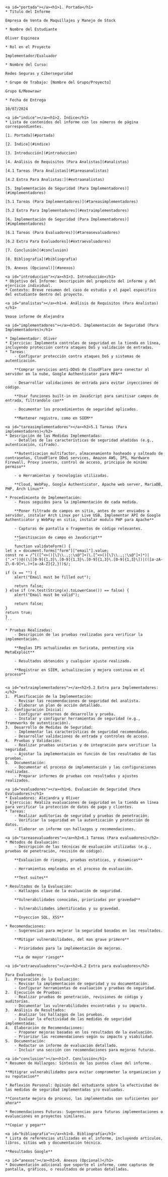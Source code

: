     <a id="portada"></a><h1>1. Portada</h1>
    * Título del Informe

    Empresa de Venta de Maquillajes y Manejo de Stock

    * Nombre del Estudiante

    Oliver Espinoza

    * Rol en el Proyecto

    Implementador/Evaluador

    * Nombre del Curso:

    Redes Seguras y Ciberseguridad

    * Grupo de Trabajo: [Nombre del Grupo/Proyecto]

    Grupo 6/Meowrawr

    * Fecha de Entrega

    10/07/2024

    <a id="indice"></a><h1>2. Índice</h1>
    * Lista de contenidos del informe con los números de página correspondientes.

    [1. Portada](#portada)

    [2. Índice](#indice)

    [3. Introducción](#introduccion)

    [4. Análisis de Requisitos (Para Analistas](#analistas)

    [4.1 Tareas (Para Analistas](#tareasanalistas)

    [4.2 Extra Para Analistas:](#extraanalistas)

    [5. Implementación de Seguridad (Para Implementadores)](#implementadores)

    [5.1 Tareas (Para Implementadores)](#tareasimplementadores)

    [5.2 Extra Para Implementadores](#extraimplementadores)

    [6. Implementación de Seguridad (Para Implementadores)](#implementadores)

    [6.1 Tareas (Para Evaluadores)](#tareasevaluadores)

    [6.2 Extra Para Evaluadores](#extraevaluadores)

    [7. Conclusión](#conclusion)

    [8. Bibliografia](#bibliografia)

    [9. Anexos (Opcional)](#anexos)

    <a id="introduccion"></a><h1>3. Introducción</h1>
    * Objetivo del Informe: Descripción del propósito del informe y del ejercicio individual.
    * Contexto: Breve resumen del caso de estudio y el papel específico del estudiante dentro del proyecto.

    <a id="analistas"></a><h1>4. Análisis de Requisitos (Para Analistas)</h1>

    Vease informe de Alejandra

    <a id="implementadores"></a><h1>5. Implementación de Seguridad (Para Implementadores)</h1>

    * Implementador: Oliver
    * Ejercicio: Implementa controles de seguridad en la tienda en línea, incluyendo protección contra ataques DoS y validación de entradas.
    * Tareas:
        - Configurar protección contra ataques DoS y sistemas de autenticación.

        **Comprar servicios anti-DDoS de CloudFlare para conectar al servidor en la nube, Google Authenticator para MFA**

        - Desarrollar validaciones de entrada para evitar inyecciones de código.

        **Usar funciones built-in en JavaScript para sanitisar campos de entrada, filtrandolo con**

        - Documentar los procedimientos de seguridad aplicados.

        **Mantener registro, como en SIEM**

    <a id="tareasimplementadores"></a><h2>5.1 Tareas (Para implementadores)</h2>
    * Descripción de las Medidas Implementadas:
        - Detalles de las características de seguridad añadidas (e.g., autenticación, cifrado).

        **Autenticacion multifactor, almacenamiento hasheado y salteado de contraseñas, CloudFlare DDoS services, Amazon AWS, IPS, Hardware Firewall, Proxy inverso, control de acceso, principio de minimo permiso**

        - o	Herramientas y tecnologías utilizadas.

        **Cloud, WebPay, Google Authenticator, Apache web server, MariaDB, PHP, Arch Linux**

    * Procedimiento de Implementación:
        - Pasos seguidos para la implementación de cada medida.

        **Poner filtrado de campos en sitio, antes de ser enviados a servidor, instalar Arch Linux por Live USB, Implementar API de Google Authenticator y WebPay en sitio, instalar modulo PHP para Apache**

        - Capturas de pantalla o fragmentos de código relevantes.

        **Sanitisacion de campo en JavaScript**
        ```
        function validateForm() {
    let x = document.forms["form"]["email"].value;
    const re = /^(([^<>()[\]\\.,;:\s@"]+(\.[^<>()[\]\\.,;:\s@"]+)*)|(".+"))@((\[[0-9]{1,3}\.[0-9]{1,3}\.[0-9]{1,3}\.[0-9]{1,3}\])|(([a-zA-Z\-0-9]+\.)+[a-zA-Z]{2,}))$/;
    
    if (x == "") {
        alert("Email must be filled out");
        
        return false;
    } else if (re.test(String(x).toLowerCase()) == false) {
        alert("Email must be valid");
    
        return false;
    }
    return true;
    }
    ```

    * Pruebas Realizadas:
        - Descripción de las pruebas realizadas para verificar la implementación.

        **Reglas IPS actualizadas en Suricata, pentesting via MetaExploit**

        - Resultados obtenidos y cualquier ajuste realizado.

        **Registrar en SIEM, actualizacion y mejora continua en el proceso**


    <a id="extraimplementadores"></a><h2>5.2 Extra para Implementadores:</h2>
    1.	Planificación de la Implementación:
        - Revisar las recomendaciones de seguridad del analista.
        - Elaborar un plan de acción detallado.
    2.	Configuración Inicial:
        - Configurar entornos de desarrollo y prueba.
        - Instalar y configurar herramientas de seguridad (e.g., frameworks de autenticación).
    3.	Desarrollo de Medidas de Seguridad:
        - Implementar las características de seguridad recomendadas.
        - Desarrollar validaciones de entrada y controles de acceso.
    4.	Pruebas y Validación:
        - Realizar pruebas unitarias y de integración para verificar la seguridad.
        - Ajustar la implementación en función de los resultados de las pruebas.
    5.	Documentación:
        - Documentar el proceso de implementación y las configuraciones realizadas.
        - Preparar informes de pruebas con resultados y ajustes realizados.

    <a id="evaluadores"></a><h1>6. Evaluación de Seguridad (Para Evaluadores)</h1>
    * Evaluadores: Alejandra y Oliver
    * Ejercicio: Realiza evaluaciones de seguridad en la tienda en línea para verificar la protección de datos de pago y clientes.
    * Tareas:
        - Realizar auditorías de seguridad y pruebas de penetración.
        - Verificar la seguridad en la autenticación y protección de datos.
        - Elaborar un informe con hallazgos y recomendaciones.

    <a id="tareasevaluadores"></a><h2>6.1 Tareas (Para evaluadores)</h2>
    * Métodos de Evaluación:
        - Descripción de las técnicas de evaluación utilizadas (e.g., pruebas de penetración, revisión de código).

        **Evaluacion de riesgos, pruebas estaticas, y dinamicas**

        - Herramientas empleadas en el proceso de evaluación.

        **Test suites**

    * Resultados de la Evaluación:
        - Hallazgos clave de la evaluación de seguridad.

        **Vulnerabilidades conocidas, priorizadas por gravedad**

        - Vulnerabilidades identificadas y su gravedad.

        **Inyeccion SQL, XSS**

    * Recomendaciones:
        - Sugerencias para mejorar la seguridad basadas en los resultados.

        **Mitigar vulnerabilidades, del mas grave primero**

        - Prioridades para la implementación de mejoras.

        **La de mayor riesgo**

    <a id="extraevaluadores"></a><h2>6.2 Extra para evaluadores</h2>

    Para Evaluadores:
    1.	Preparación de la Evaluación:
        - Revisar la implementación de seguridad y su documentación.
        - Configurar herramientas de evaluación y pruebas de seguridad.
    2.	Ejecución de Pruebas:
        - Realizar pruebas de penetración, revisiones de código y auditorías.
        - Documentar las vulnerabilidades encontradas y su impacto.
    3.	Análisis de Resultados:
        - Analizar los hallazgos de las pruebas.
        - Evaluar la efectividad de las medidas de seguridad implementadas.
    4.	Elaboración de Recomendaciones:
        - Proponer mejoras basadas en los resultados de la evaluación.
        - Priorizar las recomendaciones según su impacto y viabilidad.
    5.	Documentación:
        - Redactar un informe de evaluación detallado.
        - Incluir una sección con recomendaciones para mejoras futuras.

    <a id="conclusion"></a><h1>7. Conclusión</h1>
    * Resumen de Hallazgos: Síntesis de los puntos clave del informe.

    **Mitigrar vulnerabilidades para evitar comprometer la organizacion y su reputacion**

    * Reflexión Personal: Opinión del estudiante sobre la efectividad de las medidas de seguridad implementadas y/o evaluadas.

    **Constante mejora de proceso, las implementadas son suficientes por ahora**

    * Recomendaciones Futuras: Sugerencias para futuras implementaciones o evaluaciones en proyectos similares.

    **Copiar y pegar**

    <a id="bibliografia"></a><h1>8. Bibliografía</h1>
    * Lista de referencias utilizadas en el informe, incluyendo artículos, libros, sitios web y documentación técnica.

    **Resultados Google**

    <a id="anexos"></a><h1>9. Anexos (Opcional)</h1>
    * Documentación adicional que soporte el informe, como capturas de pantalla, gráficos, o resultados de pruebas detalladas.

